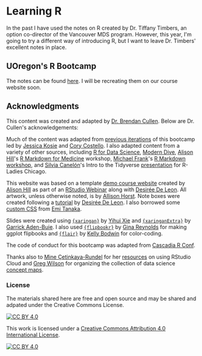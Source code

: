 # Learning R

In the past I have used the notes on R created by Dr. Tiffany Timbers, an option co-director of the Vancouver MDS program.
However, this year, I'm going to try a different way of introducing R, but I want to leave Dr. Timbers' excellent notes in place.

## UOregon's R Bootcamp

The notes can be found [here](https://uopsych-r-bootcamp-2021.netlify.app/post/01-r-basics/).
I will be recreating them on our course website soon.

## Acknowledgments

This content was created and adapted by [Dr. Brendan Cullen](https://github.com/uopsych/summeR-bootcamp-2021).
Below are Dr. Cullen's acknowledgements:

Much of the content was adapted from [previous iterations](https://github.com/Coryc3133/uoregon_r_bootcamp) of this bootcamp led by [Jessica Kosie](https://jkosie.github.io/) and [Cory Costello](https://corykcostello.com/). I also adapted content from a variety of other sources, including [R for Data Science](https://r4ds.had.co.nz/), [Modern Dive](https://moderndive.com/), [Alison Hill](https://alison.rbind.io/)'s [R Markdown for Medicine](https://rmd4medicine.netlify.app/) workshop, [Michael Frank](https://web.stanford.edu/~mcfrank/)'s [R Markdown workshop](https://github.com/mcfrank/rmarkdown-workshop), and [Silvia Canelón](https://silvia.rbind.io/)'s Intro to the Tidyverse [presentation](https://github.com/spcanelon/2020-rladies-chi-tidyverse) for R-Ladies Chicago. 

This website was based on a template [demo course website](https://github.com/apreshill/share-blogdown) created by [Alison Hill](https://alison.rbind.io) as part of an [RStudio Webinar](https://rstudio.com/resources/webinars/sharing-on-short-notice-how-to-get-your-materials-online-with-r-markdown/) along with [Desirée De Leon](https://desiree.rbind.io/). All artwork, unless otherwise noted, is by [Allison Horst](https://twitter.com/allison_horst). Note boxes were created following a [tutorial](https://desiree.rbind.io/post/2019/making-tip-boxes-with-bookdown-and-rmarkdown/) by [Desirée De Leon](https://desiree.rbind.io/). I also borrowed some [custom CSS](https://github.com/emitanaka/ninja-theme) from [Emi Tanaka](https://emitanaka.org/). 

Slides were created using [`{xaringan}`](https://github.com/yihui/xaringan) by [Yihui Xie](https://yihui.org/) and [`{xaringanExtra}`](https://pkg.garrickadenbuie.com/xaringanExtra/#/) by [Garrick Aden-Buie](https://www.garrickadenbuie.com/). I also used [`{flipbookr}`](https://evamaerey.github.io/flipbooks/about) by [Gina Reynolds](https://evangelinereynolds.netlify.app/) for making ggplot flipbooks and [`{flair}`](https://r-for-educators.github.io/flair/index.html) by [Kelly Bodwin](https://www.kelly-bodwin.com/) for color-coding.

The code of conduct for this bootcamp was adapted from [Cascadia R Conf](https://cascadiarconf.com/policies/).  

Thanks also to [Mine Çetinkaya-Rundel](http://www2.stat.duke.edu/~mc301/) for her [resources](https://mine-cetinkaya-rundel.github.io/teach-r-online/01-cloud/01-cloud.html#1) on using RStudio Cloud and [Greg Wilson](https://third-bit.com/) for organizing the collection of data science [concept maps](https://github.com/rstudio/concept-maps).

### License

The materials shared here are free and open source and may be shared and adpated under the Creative Commons License.

[![CC BY 4.0][cc-by-shield]][cc-by]

This work is licensed under a
[Creative Commons Attribution 4.0 International License][cc-by].

[![CC BY 4.0][cc-by-image]][cc-by]

[cc-by]: http://creativecommons.org/licenses/by/4.0/
[cc-by-image]: https://i.creativecommons.org/l/by/4.0/88x31.png
[cc-by-shield]: https://img.shields.io/badge/License-CC%20BY%204.0-lightgrey.svg
